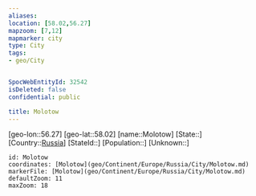 ```yaml
---
aliases: 
location: [58.02,56.27]
mapzoom: [7,12] 
mapmarker: city 
type: City
tags:
- geo/City


SpocWebEntityId: 32542
isDeleted: false
confidential: public

title: Molotow
---
```

[geo-lon::56.27]
[geo-lat::58.02]
[name::Molotow]
[State::]
[Country::[Russia](geo/Continent/Europe/Russia.md)]
[StateId::]
[Population::]
[Unknown::]


```leaflet
id: Molotow
coordinates: [Molotow](geo/Continent/Europe/Russia/City/Molotow.md)
markerFile: [Molotow](geo/Continent/Europe/Russia/City/Molotow.md)
defaultZoom: 11 
maxZoom: 18
```


